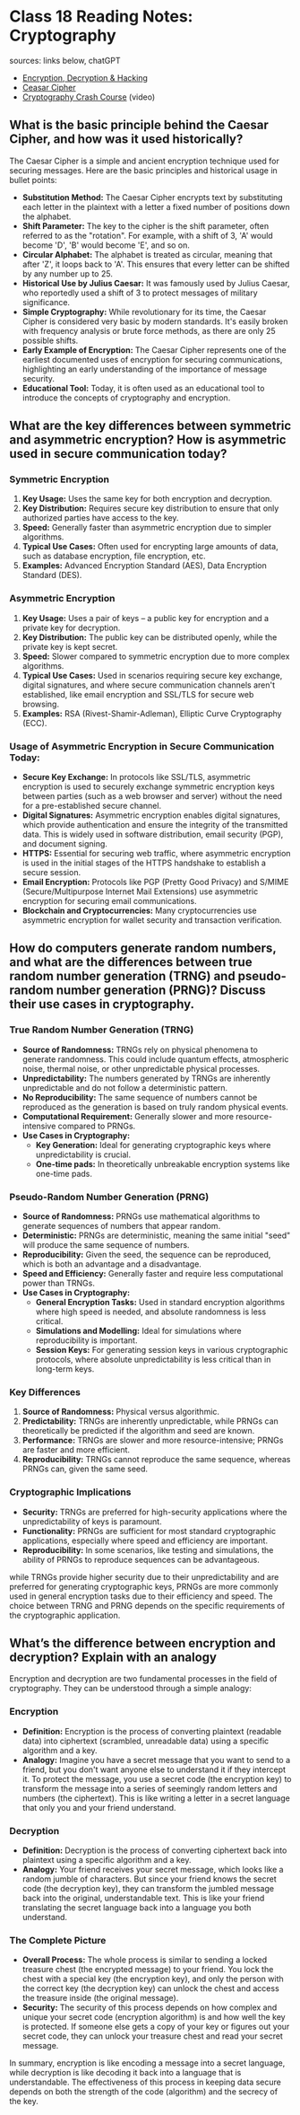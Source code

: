 # Class 18 Reading Notes: Cryptography

sources: links below, chatGPT

- [Encryption, Decryption & Hacking](https://www.khanacademy.org/computing/computers-and-internet/xcae6f4a7ff015e7d:online-data-security/xcae6f4a7ff015e7d:data-encryption-techniques/a/encryption-decryption-and-code-cracking)
- [Ceasar Cipher](https://en.wikipedia.org/wiki/Caesar_cipher)
- [Cryptography Crash Course](https://www.youtube.com/watch?v=jhXCTbFnK8o) (video)

## What is the basic principle behind the Caesar Cipher, and how was it used historically?

The Caesar Cipher is a simple and ancient encryption technique used for securing messages. Here are the basic principles and historical usage in bullet points:

- **Substitution Method:** The Caesar Cipher encrypts text by substituting each letter in the plaintext with a letter a fixed number of positions down the alphabet.
- **Shift Parameter:** The key to the cipher is the shift parameter, often referred to as the "rotation". For example, with a shift of 3, 'A' would become 'D', 'B' would become 'E', and so on.
- **Circular Alphabet:** The alphabet is treated as circular, meaning that after 'Z', it loops back to 'A'. This ensures that every letter can be shifted by any number up to 25.
- **Historical Use by Julius Caesar:** It was famously used by Julius Caesar, who reportedly used a shift of 3 to protect messages of military significance.
- **Simple Cryptography:** While revolutionary for its time, the Caesar Cipher is considered very basic by modern standards. It's easily broken with frequency analysis or brute force methods, as there are only 25 possible shifts.
- **Early Example of Encryption:** The Caesar Cipher represents one of the earliest documented uses of encryption for securing communications, highlighting an early understanding of the importance of message security.
- **Educational Tool:** Today, it is often used as an educational tool to introduce the concepts of cryptography and encryption.

## What are the key differences between symmetric and asymmetric encryption? How is asymmetric used in secure communication today?

### Symmetric Encryption

1. **Key Usage:** Uses the same key for both encryption and decryption.
2. **Key Distribution:** Requires secure key distribution to ensure that only authorized parties have access to the key.
3. **Speed:** Generally faster than asymmetric encryption due to simpler algorithms.
4. **Typical Use Cases:** Often used for encrypting large amounts of data, such as database encryption, file encryption, etc.
5. **Examples:** Advanced Encryption Standard (AES), Data Encryption Standard (DES).

### Asymmetric Encryption

1. **Key Usage:** Uses a pair of keys – a public key for encryption and a private key for decryption.
2. **Key Distribution:** The public key can be distributed openly, while the private key is kept secret.
3. **Speed:** Slower compared to symmetric encryption due to more complex algorithms.
4. **Typical Use Cases:** Used in scenarios requiring secure key exchange, digital signatures, and where secure communication channels aren't established, like email encryption and SSL/TLS for secure web browsing.
5. **Examples:** RSA (Rivest-Shamir-Adleman), Elliptic Curve Cryptography (ECC).

### Usage of Asymmetric Encryption in Secure Communication Today:

- **Secure Key Exchange:** In protocols like SSL/TLS, asymmetric encryption is used to securely exchange symmetric encryption keys between parties (such as a web browser and server) without the need for a pre-established secure channel.
- **Digital Signatures:** Asymmetric encryption enables digital signatures, which provide authentication and ensure the integrity of the transmitted data. This is widely used in software distribution, email security (PGP), and document signing.
- **HTTPS:** Essential for securing web traffic, where asymmetric encryption is used in the initial stages of the HTTPS handshake to establish a secure session.
- **Email Encryption:** Protocols like PGP (Pretty Good Privacy) and S/MIME (Secure/Multipurpose Internet Mail Extensions) use asymmetric encryption for securing email communications.
- **Blockchain and Cryptocurrencies:** Many cryptocurrencies use asymmetric encryption for wallet security and transaction verification.
## How do computers generate random numbers, and what are the differences between true random number generation (TRNG) and pseudo-random number generation (PRNG)? Discuss their use cases in cryptography.

### True Random Number Generation (TRNG)

- **Source of Randomness:** TRNGs rely on physical phenomena to generate randomness. This could include quantum effects, atmospheric noise, thermal noise, or other unpredictable physical processes.
- **Unpredictability:** The numbers generated by TRNGs are inherently unpredictable and do not follow a deterministic pattern.
- **No Reproducibility:** The same sequence of numbers cannot be reproduced as the generation is based on truly random physical events.
- **Computational Requirement:** Generally slower and more resource-intensive compared to PRNGs.
- **Use Cases in Cryptography:**
    - **Key Generation:** Ideal for generating cryptographic keys where unpredictability is crucial.
    - **One-time pads:** In theoretically unbreakable encryption systems like one-time pads.
### Pseudo-Random Number Generation (PRNG)

- **Source of Randomness:** PRNGs use mathematical algorithms to generate sequences of numbers that appear random.
- **Deterministic:** PRNGs are deterministic, meaning the same initial "seed" will produce the same sequence of numbers.
- **Reproducibility:** Given the seed, the sequence can be reproduced, which is both an advantage and a disadvantage.
- **Speed and Efficiency:** Generally faster and require less computational power than TRNGs.
- **Use Cases in Cryptography:**
    - **General Encryption Tasks:** Used in standard encryption algorithms where high speed is needed, and absolute randomness is less critical.
    - **Simulations and Modelling:** Ideal for simulations where reproducibility is important.
    - **Session Keys:** For generating session keys in various cryptographic protocols, where absolute unpredictability is less critical than in long-term keys.
### Key Differences

1. **Source of Randomness:** Physical versus algorithmic.
2. **Predictability:** TRNGs are inherently unpredictable, while PRNGs can theoretically be predicted if the algorithm and seed are known.
3. **Performance:** TRNGs are slower and more resource-intensive; PRNGs are faster and more efficient.
4. **Reproducibility:** TRNGs cannot reproduce the same sequence, whereas PRNGs can, given the same seed.

### Cryptographic Implications

- **Security:** TRNGs are preferred for high-security applications where the unpredictability of keys is paramount.
- **Functionality:** PRNGs are sufficient for most standard cryptographic applications, especially where speed and efficiency are important.
- **Reproducibility:** In some scenarios, like testing and simulations, the ability of PRNGs to reproduce sequences can be advantageous.

while TRNGs provide higher security due to their unpredictability and are preferred for generating cryptographic keys, PRNGs are more commonly used in general encryption tasks due to their efficiency and speed. The choice between TRNG and PRNG depends on the specific requirements of the cryptographic application.
## What’s the difference between encryption and decryption? Explain with an analogy

Encryption and decryption are two fundamental processes in the field of cryptography. They can be understood through a simple analogy:

### Encryption
- **Definition:** Encryption is the process of converting plaintext (readable data) into ciphertext (scrambled, unreadable data) using a specific algorithm and a key.
- **Analogy:** Imagine you have a secret message that you want to send to a friend, but you don't want anyone else to understand it if they intercept it. To protect the message, you use a secret code (the encryption key) to transform the message into a series of seemingly random letters and numbers (the ciphertext). This is like writing a letter in a secret language that only you and your friend understand.

### Decryption
- **Definition:** Decryption is the process of converting ciphertext back into plaintext using a specific algorithm and a key.
- **Analogy:** Your friend receives your secret message, which looks like a random jumble of characters. But since your friend knows the secret code (the decryption key), they can transform the jumbled message back into the original, understandable text. This is like your friend translating the secret language back into a language you both understand.

### The Complete Picture
- **Overall Process:** The whole process is similar to sending a locked treasure chest (the encrypted message) to your friend. You lock the chest with a special key (the encryption key), and only the person with the correct key (the decryption key) can unlock the chest and access the treasure inside (the original message).
- **Security:** The security of this process depends on how complex and unique your secret code (encryption algorithm) is and how well the key is protected. If someone else gets a copy of your key or figures out your secret code, they can unlock your treasure chest and read your secret message.

In summary, encryption is like encoding a message into a secret language, while decryption is like decoding it back into a language that is understandable. The effectiveness of this process in keeping data secure depends on both the strength of the code (algorithm) and the secrecy of the key.